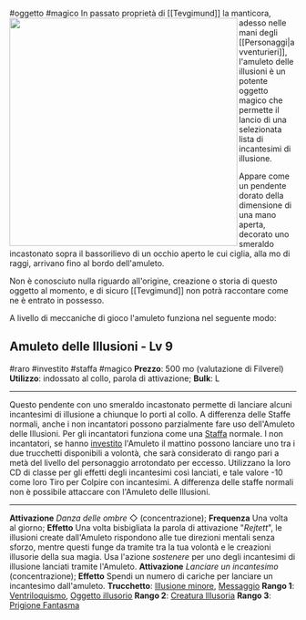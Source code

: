 #oggetto #magico
<img src="https://i.pinimg.com/564x/22/1d/ac/221dac6615d8b4f34bfd31e268ff858e.jpg" width=400 align=left> In passato proprietà di [[Tevgimund]] la manticora, adesso nelle mani degli [[Personaggi|avventurieri]], l'amuleto delle illusioni è un potente oggetto magico che permette il lancio di una selezionata lista di incantesimi di illusione.

Appare come un pendente dorato della dimensione di una mano aperta, decorato uno smeraldo incastonato sopra il bassorilievo di un occhio aperto le cui ciglia, alla mo di raggi, arrivano fino al bordo dell'amuleto.

Non è conosciuto nulla riguardo all'origine, creazione o storia di questo oggetto al momento, e di sicuro [[Tevgimund]] non potrà raccontare come ne è entrato in possesso.

A livello di meccaniche di gioco l'amuleto funziona nel seguente modo:

## Amuleto delle Illusioni - Lv 9
#raro #investito #staffa #magico 
**Prezzo**: 500 mo (valutazione di Filverel)
**Utilizzo**: indossato al collo, parola di attivazione; **Bulk**: L

---
Questo pendente con uno smeraldo incastonato permette di lanciare alcuni incantesimi di illusione a chiunque lo porti al collo.
A differenza delle Staffe normali, anche i non incantatori possono parzialmente fare uso dell'Amuleto delle Illusioni.
Per gli incantatori funziona come una [Staffa](https://2e.aonprd.com/Rules.aspx?ID=3211) normale.
I non incantatori, se hanno [investito](https://2e.aonprd.com/Rules.aspx?ID=3138) l'Amuleto il mattino possono lanciare uno tra i due trucchetti disponibili a volontà, che sarà considerato di rango pari a metà del livello del personaggio arrotondato per eccesso. Utilizzano la loro CD di classe per gli effetti degli incantesimi così lanciati, e tale valore -10 come loro Tiro per Colpire con incantesimi.
A differenza delle staffe normali non è possibile attaccare con l'Amuleto delle Illusioni.

---
**Attivazione** _Danza delle ombre_ ◇ (concentrazione); **Frequenza** Una volta al giorno; **Effetto** Una volta bisbigliata la parola di attivazione "_Rejtett_", le illusioni create dall'Amuleto rispondono alle tue direzioni mentali senza sforzo, mentre questi funge da tramite tra la tua volontà e le creazioni illusorie della sua magia. Usa l'azione _sostenere_ per uno degli incantesimi di illusione lanciati tramite l'Amuleto.
**Attivazione** _Lanciare un incantesimo_ (concentrazione); **Effetto** Spendi un numero di cariche per lanciare un incantesimo dall'amuleto.
**Trucchetto**: [Illusione minore](https://2e.aonprd.com/Spells.aspx?ID=1528), [Messaggio](https://2e.aonprd.com/Spells.aspx?ID=1598)
**Rango 1**: [Ventriloquismo](https://2e.aonprd.com/Spells.aspx?ID=1740), [Oggetto illusorio](https://2e.aonprd.com/Spells.aspx?ID=1569)
**Rango 2**: [Creatura Illusoria](https://2e.aonprd.com/Spells.aspx?ID=1567)
**Rango 3**: [Prigione Fantasma](https://2e.aonprd.com/Spells.aspx?ID=969)



